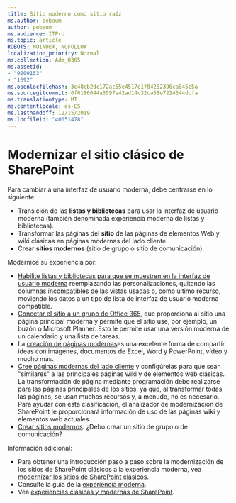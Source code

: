 ```yaml
---
title: Sitio moderno como sitio raíz
ms.author: pebaum
author: pebaum
ms.audience: ITPro
ms.topic: article
ROBOTS: NOINDEX, NOFOLLOW
localization_priority: Normal
ms.collection: Adm_O365
ms.assetid:
- "9000153"
- "1692"
ms.openlocfilehash: 3c48cb2dc172ac55e4517e1f84282396ca845c5a
ms.sourcegitcommit: 0f0186044a3597e42ad14c32ca58e7224344dcfa
ms.translationtype: MT
ms.contentlocale: es-ES
ms.lasthandoff: 12/15/2019
ms.locfileid: "40051478"
---
```

# <a name="modernize-your-classic-sharepoint-site"></a>Modernizar el sitio clásico de SharePoint

Para cambiar a una interfaz de usuario moderna, debe centrarse en lo siguiente:

- Transición de las **listas y bibliotecas** para usar la interfaz de usuario moderna (también denominada experiencia moderna de listas y bibliotecas).
- Transformar las páginas del **sitio** de las páginas de elementos Web y wiki clásicas en páginas modernas del lado cliente.
- Crear **sitios modernos** (sitio de grupo o sitio de comunicación).

Modernice su experiencia por:
- [Habilite listas y bibliotecas para que se muestren en la interfaz de usuario moderna](https://docs.microsoft.com/sharepoint/dev/transform/modernize-userinterface-lists-and-libraries) reemplazando las personalizaciones, quitando las columnas incompatibles de las vistas usadas o, como último recurso, moviendo los datos a un tipo de lista de interfaz de usuario moderna compatible.
- [Conectar el sitio a un grupo de Office 365](https://docs.microsoft.com/sharepoint/dev/transform/modernize-connect-to-office365-group), que proporciona al sitio una página principal moderna y permite que el sitio use, por ejemplo, un buzón o Microsoft Planner. Esto le permite usar una versión moderna de un calendario y una lista de tareas.
- La [creación de páginas modernas](https://support.office.com/article/create-and-use-modern-pages-on-a-sharepoint-site-b3d46deb-27a6-4b1e-87b8-df851e503dec)es una excelente forma de compartir ideas con imágenes, documentos de Excel, Word y PowerPoint, vídeo y mucho más.
- [Cree páginas modernas del lado cliente](https://docs.microsoft.com/sharepoint/dev/transform/modernize-userinterface-site-pages) y configúrelas para que sean "similares" a las principales páginas wiki y de elementos web clásicas. La transformación de página mediante programación debe realizarse para las páginas principales de los sitios, ya que, al transformar todas las páginas, se usan muchos recursos y, a menudo, no es necesario. Para ayudar con esta clasificación, el analizador de modernización de SharePoint le proporcionará información de uso de las páginas wiki y elementos web actuales.
- [Crear sitios modernos](https://support.office.com/article/create-a-team-site-in-sharepoint-ef10c1e7-15f3-42a3-98aa-b5972711777d). ¿Debo crear un sitio de grupo o de comunicación?

Información adicional: 
- Para obtener una introducción paso a paso sobre la modernización de los sitios de SharePoint clásicos a la experiencia moderna, vea [modernizar los sitios de SharePoint clásicos](https://docs.microsoft.com/sharepoint/dev/transform/modernize-classic-sites).
- Consulte la guía de la [experiencia moderna](https://docs.microsoft.com/sharepoint/guide-to-sharepoint-modern-experience).
- Vea [experiencias clásicas y modernas de SharePoint](https://support.office.com/article/sharepoint-classic-and-modern-experiences-5725c103-505d-4a6e-9350-300d3ec7d73f). 




